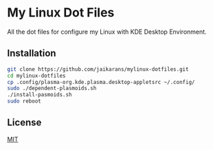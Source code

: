 # My Linux Dot Files

All the dot files for configure my Linux with KDE Desktop Environment.

## Installation

```bash
git clone https://github.com/jaikarans/mylinux-dotfiles.git
cd mylinux-dotfiles
cp .config/plasma-org.kde.plasma.desktop-appletsrc ~/.config/
sudo ./dependent-plasmoids.sh
./install-pasmoids.sh
sudo reboot
```

## License
[MIT](https://choosealicense.com/licenses/mit/)
